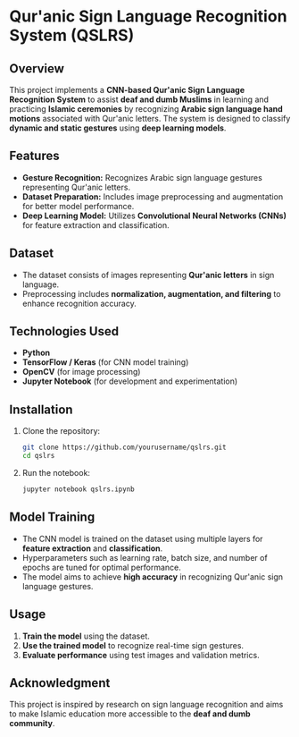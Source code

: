 # Qur'anic Sign Language Recognition System (QSLRS)

## Overview
This project implements a **CNN-based Qur'anic Sign Language Recognition System** to assist **deaf and dumb Muslims** in learning and practicing **Islamic ceremonies** by recognizing **Arabic sign language hand motions** associated with Qur'anic letters. The system is designed to classify **dynamic and static gestures** using **deep learning models**.

## Features
- **Gesture Recognition:** Recognizes Arabic sign language gestures representing Qur'anic letters.
- **Dataset Preparation:** Includes image preprocessing and augmentation for better model performance.
- **Deep Learning Model:** Utilizes **Convolutional Neural Networks (CNNs)** for feature extraction and classification.

## Dataset
- The dataset consists of images representing **Qur'anic letters** in sign language.
- Preprocessing includes **normalization, augmentation, and filtering** to enhance recognition accuracy.

## Technologies Used
- **Python**
- **TensorFlow / Keras** (for CNN model training)
- **OpenCV** (for image processing)
- **Jupyter Notebook** (for development and experimentation)

## Installation
1. Clone the repository:
   ```bash
   git clone https://github.com/yourusername/qslrs.git
   cd qslrs
   ```
2. Run the notebook:
   ```bash
   jupyter notebook qslrs.ipynb
   ```

## Model Training
- The CNN model is trained on the dataset using multiple layers for **feature extraction** and **classification**.
- Hyperparameters such as learning rate, batch size, and number of epochs are tuned for optimal performance.
- The model aims to achieve **high accuracy** in recognizing Qur'anic sign language gestures.

## Usage
1. **Train the model** using the dataset.
2. **Use the trained model** to recognize real-time sign gestures.
3. **Evaluate performance** using test images and validation metrics.



## Acknowledgment
This project is inspired by research on sign language recognition and aims to make Islamic education more accessible to the **deaf and dumb community**.

